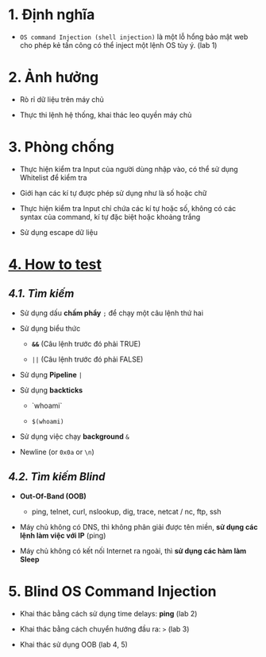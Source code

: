 # **1. Định nghĩa**

- `OS command Injection (shell injection)` là một lỗ hổng bảo mật web cho phép kẻ tấn công có thể inject một lệnh OS tùy ý.
(lab 1)

# **2. Ảnh hưởng**

- Rò rỉ dữ liệu trên máy chủ

- Thực thi lệnh hệ thống, khai thác leo quyền máy chủ

# **3. Phòng chống**

- Thực hiện kiểm tra Input của người dùng nhập vào, có thể sử dụng Whitelist để kiểm tra

- Giới hạn các kí tự được phép sử dụng như là số hoặc chữ

- Thực hiện kiểm tra Input chỉ chứa các kí tự hoặc số, không có các syntax của command, kí tự đặc biệt hoặc khoảng trắng

- Sử dụng escape dữ liệu

# [**4. How to test**](./lab/part1.md)

## ***4.1. Tìm kiếm***

- Sử dụng dấu **chấm phẩy** `;` để chạy một câu lệnh thứ hai

- Sử dụng biểu thức

  - **`&&`** (Câu lệnh trước đó phải TRUE)

  - `||` (Câu lệnh trước đó phải FALSE)

- Sử dụng **Pipeline** `|`

- Sử dụng **backticks**

  - \`whoami\`
  
  - `$(whoami)`
- Sử dụng việc chạy **background** `&`
- Newline (or `0x0a` or `\n`)

## ***4.2. Tìm kiếm Blind***

- **Out-Of-Band (OOB)**
  - ping, telnet, curl, nslookup, dig, trace, netcat / nc, ftp, ssh

- Máy chủ không có DNS, thì không phân giải được tên miền, **sử dụng các lệnh làm việc với IP** (ping)

- Máy chủ không có kết nối Internet ra ngoài, thì **sử dụng các hàm làm Sleep**

# **5. Blind OS Command Injection**

- Khai thác bằng cách sử dụng time delays: **ping** (lab 2)

- Khai thác bằng cách chuyển hướng đầu ra: `>` (lab 3)

- Khai thác sử dụng OOB (lab 4, 5)
